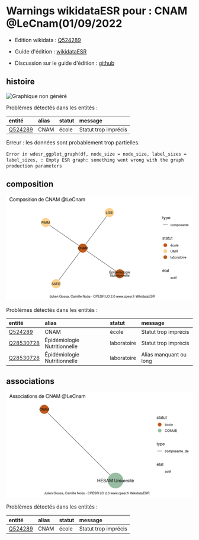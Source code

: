 Warnings wikidataESR pour : CNAM @LeCnam(01/09/2022
================

- Edition wikidata : [Q524289](https://www.wikidata.org/wiki/Q524289)
- Guide d'édition : [wikidataESR](https://github.com/cpesr/wikidataESR/)

- Discussion sur le guide d'édition : [github](https://github.com/cpesr/wikidataESR/issues)



## histoire 

![Graphique non généré](Q524289-histoire.png) 

Problèmes détectés dans les entités :

|entité                                           |alias |statut |message              |
|:------------------------------------------------|:-----|:------|:--------------------|
|[Q524289](https://www.wikidata.org/wiki/Q524289) |CNAM  |école  |Statut trop imprécis |

 


Erreur : les données sont probablement trop partielles.
```
Error in wdesr_ggplot_graph(df, node_size = node_size, label_sizes = label_sizes, : Empty ESR graph: something went wrong with the graph production parameters

``` 



## composition 

![Graphique non généré](Q524289-composition.png) 

Problèmes détectés dans les entités :

|entité                                               |alias                        |statut      |message                |
|:----------------------------------------------------|:----------------------------|:-----------|:----------------------|
|[Q524289](https://www.wikidata.org/wiki/Q524289)     |CNAM                         |école       |Statut trop imprécis   |
|[Q28530728](https://www.wikidata.org/wiki/Q28530728) |Épidémiologie Nutritionnelle |laboratoire |Statut trop imprécis   |
|[Q28530728](https://www.wikidata.org/wiki/Q28530728) |Épidémiologie Nutritionnelle |laboratoire |Alias manquant ou long |

 



## associations 

![Graphique non généré](Q524289-associations.png) 

Problèmes détectés dans les entités :

|entité                                           |alias |statut |message              |
|:------------------------------------------------|:-----|:------|:--------------------|
|[Q524289](https://www.wikidata.org/wiki/Q524289) |CNAM  |école  |Statut trop imprécis |

 

